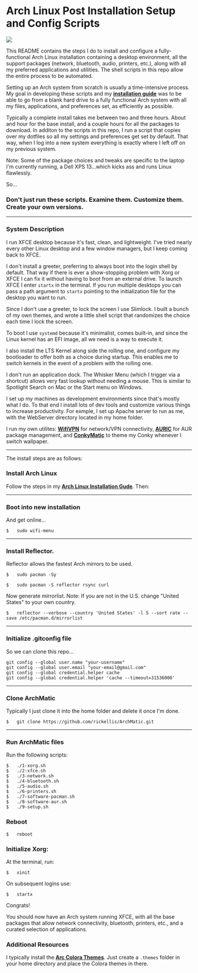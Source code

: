# Arch Linux Post Installation Setup and Config Scripts

<img src="https://i.imgur.com/uFysgdN.png" />

This README contains the steps I do to install and configure a fully-functional Arch Linux installation containing a desktop environment, all the support packages (network, bluetooth, audio, printers, etc.), along with all my preferred applications and utilities. The shell scripts in this repo allow the entire process to be automated.

Setting up an Arch system from scratch is usually a time-intensive process. My goal in developing these scripts and my __[installation guide](https://github.com/rickellis/Arch-Linux-Install-Guide)__ was to be able to go from a blank hard drive to a fully functional Arch system with all my files, applications, and preferences set, as efficiently as possible.

Typically a complete install takes me between two and three hours. About and hour for the base install, and a couple hours for all the packages to download. In additon to the scripts in this repo, I run a script that copies over my dotfiles so all my settings and preferences get set by default. That way, when I log into a new system everything is exactly where I left off on my previous system.

Note: Some of the package choices and tweaks are specific to the laptop I'm currently running, a Dell XPS 13...which kicks ass and runs Linux flawlessly.

So...

### Don't just run these scripts. Examine them. Customize them. Create your own versions.

---

### System Description
I run XFCE desktop because it's fast, clean, and lightweight. I've tried nearly every other Linux desktop and a few window managers, but I keep coming back to XFCE.

I don't install a greeter, preferring to always boot into the login shell by default. That way if there is ever a show-stopping problem with Xorg or XFCE I can fix it without having to boot from an external drive. To launch XFCE I enter `startx` in the terminal. If you run multiple desktops you can pass a path argument to `startx` pointing to the initialization file for the desktop you want to run.

Since I don't use a greeter, to lock the screen I use Slimlock. I built a bunch of my own themes, and wrote a little shell script that randomizes the choice each time I lock the screen.

To boot I use `systemd` because it's minimalist, comes built-in, and since the Linux kernel has an EFI image, all we need is a way to execute it.

I also install the LTS Kernel along side the rolling one, and configure my bootloader to offer both as a choice during startup. This enables me to switch kernels in the event of a problem with the rolling one.

I don't run an application dock. The Whisker Menu (which I trigger via a shortcut) allows very fast lookup without needing a mouse. This is similar to Spotlight Search on Mac or the Start menu on Windows.

I set up my machines as development environments since that's mostly what I do. To that end I install lots of dev tools and customize various things to increase productivity. For exmple, I set up Apache server to run as me, with the WebServer directory located in my home folder.

I run my own utilites: __[WifiVPN](https://github.com/rickellis/WifiVPN)__ for network/VPN connectivity, __[AURIC](https://github.com/rickellis/AURIC)__ for AUR package management, and __[ConkyMatic](https://github.com/rickellis/ConkyMatic)__ to theme my Conky whenever I switch wallpaper.

---

The install steps are as follows:

### Install Arch Linux

Follow the steps in my __[Arch Linux Installation Gude](https://github.com/rickellis/Arch-Linux-Install-Guide)__. Then:

---

### Boot into new installation
And get online...

    $   sudo wifi-menu

---

### Install Reflector. 
Reflector allows the fastest Arch mirrors to be used.

    $   sudo pacman -Sy

    $   sudo pacman -S reflector rsync curl

Now generate mirrorlist. Note: If you are not in the U.S. change "United States" to your own country.

    $   reflector --verbose --country 'United States' -l 5 --sort rate --save /etc/pacman.d/mirrorlist

---

### Initialize .gitconfig file
So we can clone this repo...

    git config --global user.name "your-username"
    git config --global user.email "your-email@gmail.com"
    git config --global credential.helper cache
    git config --global credential.helper 'cache --timeout=31536000'

---

### Clone ArchMatic
Typically I just clone it into the home folder and delete it once I'm done.

    $   git clone https://github.com/rickellis/ArchMatic.git

---

### Run ArchMatic files
Run the following scripts:

    $   ./1-xorg.sh
    $   ./2-xfce.sh 
    $   ./3-network.sh 
    $   ./4-bluetooth.sh 
    $   ./5-audio.sh 
    $   ./6-printers.sh 
    $   ./7-software-pacman.sh
    $   ./8-software-aur.sh
    $   ./9-setup.sh

### Reboot

    $   reboot

### Initialize Xorg:
At the terminal, run:

    $   xinit

On subsequent logins use:

    $   startx


Congrats!

You should now have an Arch system running XFCE, with all the base packages that allow network connectivity, bluetooth, printers, etc., and a curated selection of applications.

### Additional Resources

I typically install the __[Arc Colora Themes](https://github.com/arcolinux/arcolinux-arc-themes)__. Just create a `.themes` folder in your home directory and place the Colora themes in there.
